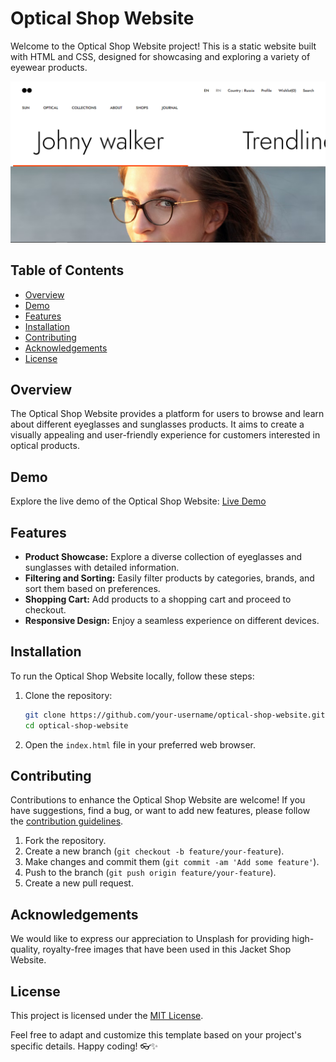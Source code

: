 # Optical Shop Website

Welcome to the Optical Shop Website project! This is a static website built with HTML and CSS, designed for showcasing and exploring a variety of eyewear products.

![Optical Shop Website Preview](trendline.png)

## Table of Contents

- [Overview](#overview)
- [Demo](#demo)
- [Features](#features)
- [Installation](#installation)
- [Contributing](#contributing)
- [Acknowledgements](#acknowledgements)
- [License](#license)

## Overview

The Optical Shop Website provides a platform for users to browse and learn about different eyeglasses and sunglasses products. It aims to create a visually appealing and user-friendly experience for customers interested in optical products.

## Demo

Explore the live demo of the Optical Shop Website: [Live Demo](https://your-demo-url.com)

## Features

- **Product Showcase:** Explore a diverse collection of eyeglasses and sunglasses with detailed information.
- **Filtering and Sorting:** Easily filter products by categories, brands, and sort them based on preferences.
- **Shopping Cart:** Add products to a shopping cart and proceed to checkout.
- **Responsive Design:** Enjoy a seamless experience on different devices.

## Installation

To run the Optical Shop Website locally, follow these steps:

1. Clone the repository:

   ```bash
   git clone https://github.com/your-username/optical-shop-website.git
   cd optical-shop-website
   ```

2. Open the `index.html` file in your preferred web browser.

## Contributing

Contributions to enhance the Optical Shop Website are welcome! If you have suggestions, find a bug, or want to add new features, please follow the [contribution guidelines](CONTRIBUTING.md).

1. Fork the repository.
2. Create a new branch (`git checkout -b feature/your-feature`).
3. Make changes and commit them (`git commit -am 'Add some feature'`).
4. Push to the branch (`git push origin feature/your-feature`).
5. Create a new pull request.

## Acknowledgements

We would like to express our appreciation to Unsplash for providing high-quality, royalty-free images that have been used in this Jacket Shop Website.

## License

This project is licensed under the [MIT License](LICENSE).

Feel free to adapt and customize this template based on your project's specific details. Happy coding! 👓✨
